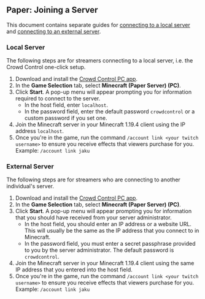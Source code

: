 ## Paper: Joining a Server

This document contains separate guides for
[connecting to a local server](#local-server)
and [connecting to an external server](#external-server).

### Local Server

The following steps are for streamers connecting to a local server, i.e. the Crowd Control one-click
setup.

1. Download and install the [Crowd Control PC app](https://crowdcontrol.live/setup).
2. In the **Game Selection** tab, select **Minecraft (Paper Server) (PC)**.
3. Click **Start**. A pop-up menu will appear prompting you for information required to connect to
   the server.
    - In the host field, enter `localhost`.
    - In the password field, enter the default password `crowdcontrol` or a custom password if you
      set one.
4. Join the Minecraft server in your Minecraft 1.19.4 client using the IP address `localhost`.
5. Once you're in the game, run the command `/account link <your twitch username>` to ensure you
   receive effects that viewers purchase for you. Example: `/account link jaku`

### External Server

The following steps are for streamers who are connecting to another individual's server.

1. Download and install the [Crowd Control PC app](https://crowdcontrol.live/setup).
2. In the **Game Selection** tab, select **Minecraft (Paper Server) (PC)**.
3. Click **Start**. A pop-up menu will appear prompting you for information that you should have
   received from your server administrator.
    - In the host field, you should enter an IP address or a website URL. This will usually be the
      same as the IP address that you connect to in Minecraft.
    - In the password field, you must enter a secret passphrase provided to you by the server
      administrator. The default password is `crowdcontrol`.
4. Join the Minecraft server in your Minecraft 1.19.4 client using the same IP address that you
   entered into the host field.
5. Once you're in the game, run the command `/account link <your twitch username>` to ensure you
   receive effects that viewers purchase for you. Example: `/account link jaku`